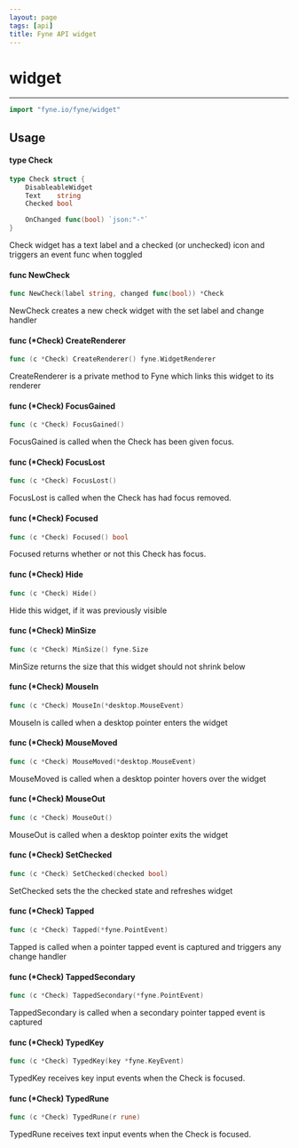```yaml
---
layout: page
tags: [api]
title: Fyne API widget
---
```


# widget
---
```go
import "fyne.io/fyne/widget"
```

## Usage

#### type Check

```go
type Check struct {
	DisableableWidget
	Text    string
	Checked bool

	OnChanged func(bool) `json:"-"`
}
```

Check widget has a text label and a checked (or unchecked) icon and triggers an event func when toggled

#### func  NewCheck

```go
func NewCheck(label string, changed func(bool)) *Check
```
NewCheck creates a new check widget with the set label and change handler

#### func (*Check) CreateRenderer

```go
func (c *Check) CreateRenderer() fyne.WidgetRenderer
```
CreateRenderer is a private method to Fyne which links this widget to its renderer

#### func (*Check) FocusGained

```go
func (c *Check) FocusGained()
```
FocusGained is called when the Check has been given focus.

#### func (*Check) FocusLost

```go
func (c *Check) FocusLost()
```
FocusLost is called when the Check has had focus removed.

#### func (*Check) Focused

```go
func (c *Check) Focused() bool
```
Focused returns whether or not this Check has focus.

#### func (*Check) Hide

```go
func (c *Check) Hide()
```
Hide this widget, if it was previously visible

#### func (*Check) MinSize

```go
func (c *Check) MinSize() fyne.Size
```
MinSize returns the size that this widget should not shrink below

#### func (*Check) MouseIn

```go
func (c *Check) MouseIn(*desktop.MouseEvent)
```
MouseIn is called when a desktop pointer enters the widget

#### func (*Check) MouseMoved

```go
func (c *Check) MouseMoved(*desktop.MouseEvent)
```
MouseMoved is called when a desktop pointer hovers over the widget

#### func (*Check) MouseOut

```go
func (c *Check) MouseOut()
```
MouseOut is called when a desktop pointer exits the widget

#### func (*Check) SetChecked

```go
func (c *Check) SetChecked(checked bool)
```
SetChecked sets the the checked state and refreshes widget

#### func (*Check) Tapped

```go
func (c *Check) Tapped(*fyne.PointEvent)
```
Tapped is called when a pointer tapped event is captured and triggers any change handler

#### func (*Check) TappedSecondary

```go
func (c *Check) TappedSecondary(*fyne.PointEvent)
```
TappedSecondary is called when a secondary pointer tapped event is captured

#### func (*Check) TypedKey

```go
func (c *Check) TypedKey(key *fyne.KeyEvent)
```
TypedKey receives key input events when the Check is focused.

#### func (*Check) TypedRune

```go
func (c *Check) TypedRune(r rune)
```
TypedRune receives text input events when the Check is focused.
